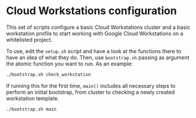 # Cloud Workstations configuration

This set of scripts configure a basic Cloud Workstations cluster and a basic workstation profile to start working with Google Cloud Workstations on a whitelisted project.

To use, edit the `setup.sh` script and have a look at the functions there to have an idea of what they do. Then, use `bootstrap.sh` passing as argument the atomic function you want to run. As an example:

```bash
./bootstrap.sh check_workstation
```

If running this for the first time, `main()` includes all necessary steps to perform an initial bootstrap, from cluster to checking a newly created workstation template.

```bash
./bootstrap.sh main
```